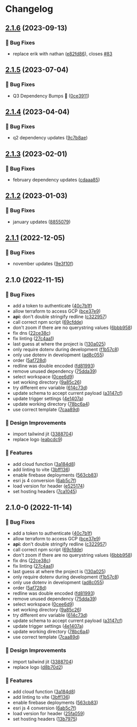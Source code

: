 # Changelog

## [2.1.6](https://github.com/agrc/chalkdust/compare/v2.1.5...v2.1.6) (2023-09-13)


### 🐛 Bug Fixes

* replace erik with nathan ([e82fd86](https://github.com/agrc/chalkdust/commit/e82fd863c542b61e68074db3d76ed8467b0f89c3)), closes [#83](https://github.com/agrc/chalkdust/issues/83)

## [2.1.5](https://github.com/agrc/chalkdust/compare/v2.1.4...v2.1.5) (2023-07-04)


### 🐛 Bug Fixes

* Q3 Dependency Bumps 🌲 ([0ce3911](https://github.com/agrc/chalkdust/commit/0ce391122dc25046761ca43242c232e60c6b8acf))

## [2.1.4](https://github.com/agrc/chalkdust/compare/v2.1.3...v2.1.4) (2023-04-04)


### 🐛 Bug Fixes

* q2 dependency updates ([9c7b8ae](https://github.com/agrc/chalkdust/commit/9c7b8ae6d49dc9d5a2b66f75899572764f2d62c7))

## [2.1.3](https://github.com/agrc/chalkdust/compare/v2.1.2...v2.1.3) (2023-02-01)


### 🐛 Bug Fixes

* february dependency updates ([cdaaa85](https://github.com/agrc/chalkdust/commit/cdaaa85ba09f308b6b734037cdaad6d1f26cf626))

## [2.1.2](https://github.com/agrc/chalkdust/compare/v2.1.1...v2.1.2) (2023-01-03)


### 🐛 Bug Fixes

* january updates ([8855079](https://github.com/agrc/chalkdust/commit/88550792e363e808a8f3af33c508c55e83b67f2b))

## [2.1.1](https://github.com/agrc/chalkdust/compare/v2.1.0...v2.1.1) (2022-12-05)


### 🐛 Bug Fixes

* november updates ([9e3f10f](https://github.com/agrc/chalkdust/commit/9e3f10fa80c71238f05d054acc817a213f1726dc))

## 2.1.0 (2022-11-15)


### 🐛 Bug Fixes

* add a token to authenticate ([40c7b1f](https://github.com/agrc/chalkdust/commit/40c7b1f27f26a58fffa51d429e8ae3577a9c192e))
* allow terraform to access GCP ([bce37e9](https://github.com/agrc/chalkdust/commit/bce37e969cbe6ec235eabb947b8400a2c2ee9ad3))
* **api:** don't double stringify redline ([c322957](https://github.com/agrc/chalkdust/commit/c322957c76e4f157b256153ef802849b127b0cbb))
* call correct npm script ([69cfdde](https://github.com/agrc/chalkdust/commit/69cfdde3901b404442b04bba74980273e3aaaadf))
* don't zoom if there are no querystring values ([6bbb958](https://github.com/agrc/chalkdust/commit/6bbb958973d197c24c7ff9fbaf44b126ea5960f4))
* fix dns ([22ce38c](https://github.com/agrc/chalkdust/commit/22ce38c9d5f0570667c398e2c450aa5bc5b22eda))
* fix linting ([27c4aa1](https://github.com/agrc/chalkdust/commit/27c4aa1668d248beb5734846acbfb01d6fa54e12))
* last guess at where the project is ([130a025](https://github.com/agrc/chalkdust/commit/130a025bb07441060d603c38fe64ad440ef4d41c))
* only require dotenv during development ([f1b57c8](https://github.com/agrc/chalkdust/commit/f1b57c89bd3514ac2725212d2f54aa9a2cd74324))
* only use dotenv in development ([ad8c055](https://github.com/agrc/chalkdust/commit/ad8c055611f28259d5aeed0850e599c4dcd04f0c))
* order ([5af728d](https://github.com/agrc/chalkdust/commit/5af728d9fbc7da7c298a6e9f009038b610e8de9c))
* redline was double encoded ([fd81993](https://github.com/agrc/chalkdust/commit/fd81993f7cac6e849d92989e90d736a06a961c8f))
* remove unused dependency ([75dda39](https://github.com/agrc/chalkdust/commit/75dda393761551d60c2646478d30177bd3ac9996))
* select workspace ([0cee6d9](https://github.com/agrc/chalkdust/commit/0cee6d97f604ca950775834d963345aad65d6fd8))
* set working directory ([9a85c26](https://github.com/agrc/chalkdust/commit/9a85c2651930bf9156405ec7555190f68df71832))
* try different env variable ([614c73d](https://github.com/agrc/chalkdust/commit/614c73d21d44805aba65bca7697ee5f2caafb735))
* update schema to accept current payload ([a3147cf](https://github.com/agrc/chalkdust/commit/a3147cfe08ffc10beaf552d9ea7f1721f6753548))
* update trigger settings ([4e1407a](https://github.com/agrc/chalkdust/commit/4e1407a0b40a431667ad447beac11a197e3775e6))
* update working directory ([78bc6a4](https://github.com/agrc/chalkdust/commit/78bc6a44696adfa56ec24bf3eb6986e65c20e187))
* use correct template ([7caa89d](https://github.com/agrc/chalkdust/commit/7caa89d2506c6058617bcf8d9b32b0676f062945))


### 🎨 Design Improvements

* import tailwind jit ([3388704](https://github.com/agrc/chalkdust/commit/3388704d8623ebb98223b25a54273f34d1654b20))
* replace logo ([eabcdc9](https://github.com/agrc/chalkdust/commit/eabcdc95b65e46834f91d2e5ea90992272ffe0e6))


### 🚀 Features

* add cloud function ([3a184d8](https://github.com/agrc/chalkdust/commit/3a184d894acdb83b3dbbf497c79d226f5c274492))
* add linting to vite ([3bff136](https://github.com/agrc/chalkdust/commit/3bff136bb132ca365db9f8d4be9c5a16233983c3))
* enable firebase deployments ([563cb83](https://github.com/agrc/chalkdust/commit/563cb8332e994d6cb0b9f113141c031e4d497af7))
* esri js 4 conversion ([6ab5c7f](https://github.com/agrc/chalkdust/commit/6ab5c7fb6159ba8bd457318549010746558bd880))
* load version for header ([e525174](https://github.com/agrc/chalkdust/commit/e525174828551b896d1e917ccb444ab005f542a0))
* set hosting headers ([7ca1045](https://github.com/agrc/chalkdust/commit/7ca1045a03fc5d3e19646e8ee050edba67af1573))

## 2.1.0-0 (2022-11-14)


### 🐛 Bug Fixes

* add a token to authenticate ([40c7b1f](https://github.com/agrc/chalkdust/commit/40c7b1f27f26a58fffa51d429e8ae3577a9c192e))
* allow terraform to access GCP ([bce37e9](https://github.com/agrc/chalkdust/commit/bce37e969cbe6ec235eabb947b8400a2c2ee9ad3))
* **api:** don't double stringify redline ([c322957](https://github.com/agrc/chalkdust/commit/c322957c76e4f157b256153ef802849b127b0cbb))
* call correct npm script ([69cfdde](https://github.com/agrc/chalkdust/commit/69cfdde3901b404442b04bba74980273e3aaaadf))
* don't zoom if there are no querystring values ([6bbb958](https://github.com/agrc/chalkdust/commit/6bbb958973d197c24c7ff9fbaf44b126ea5960f4))
* fix dns ([22ce38c](https://github.com/agrc/chalkdust/commit/22ce38c9d5f0570667c398e2c450aa5bc5b22eda))
* fix linting ([27c4aa1](https://github.com/agrc/chalkdust/commit/27c4aa1668d248beb5734846acbfb01d6fa54e12))
* last guess at where the project is ([130a025](https://github.com/agrc/chalkdust/commit/130a025bb07441060d603c38fe64ad440ef4d41c))
* only require dotenv during development ([f1b57c8](https://github.com/agrc/chalkdust/commit/f1b57c89bd3514ac2725212d2f54aa9a2cd74324))
* only use dotenv in development ([ad8c055](https://github.com/agrc/chalkdust/commit/ad8c055611f28259d5aeed0850e599c4dcd04f0c))
* order ([5af728d](https://github.com/agrc/chalkdust/commit/5af728d9fbc7da7c298a6e9f009038b610e8de9c))
* redline was double encoded ([fd81993](https://github.com/agrc/chalkdust/commit/fd81993f7cac6e849d92989e90d736a06a961c8f))
* remove unused dependency ([75dda39](https://github.com/agrc/chalkdust/commit/75dda393761551d60c2646478d30177bd3ac9996))
* select workspace ([0cee6d9](https://github.com/agrc/chalkdust/commit/0cee6d97f604ca950775834d963345aad65d6fd8))
* set working directory ([9a85c26](https://github.com/agrc/chalkdust/commit/9a85c2651930bf9156405ec7555190f68df71832))
* try different env variable ([614c73d](https://github.com/agrc/chalkdust/commit/614c73d21d44805aba65bca7697ee5f2caafb735))
* update schema to accept current payload ([a3147cf](https://github.com/agrc/chalkdust/commit/a3147cfe08ffc10beaf552d9ea7f1721f6753548))
* update trigger settings ([4e1407a](https://github.com/agrc/chalkdust/commit/4e1407a0b40a431667ad447beac11a197e3775e6))
* update working directory ([78bc6a4](https://github.com/agrc/chalkdust/commit/78bc6a44696adfa56ec24bf3eb6986e65c20e187))
* use correct template ([7caa89d](https://github.com/agrc/chalkdust/commit/7caa89d2506c6058617bcf8d9b32b0676f062945))


### 🎨 Design Improvements

* import tailwind jit ([3388704](https://github.com/agrc/chalkdust/commit/3388704d8623ebb98223b25a54273f34d1654b20))
* replace logo ([d8b70d2](https://github.com/agrc/chalkdust/commit/d8b70d2080f7108071d46efcf62ef2448b524a0e))


### 🚀 Features

* add cloud function ([3a184d8](https://github.com/agrc/chalkdust/commit/3a184d894acdb83b3dbbf497c79d226f5c274492))
* add linting to vite ([3bff136](https://github.com/agrc/chalkdust/commit/3bff136bb132ca365db9f8d4be9c5a16233983c3))
* enable firebase deployments ([563cb83](https://github.com/agrc/chalkdust/commit/563cb8332e994d6cb0b9f113141c031e4d497af7))
* esri js 4 conversion ([6ab5c7f](https://github.com/agrc/chalkdust/commit/6ab5c7fb6159ba8bd457318549010746558bd880))
* load version for header ([25fa059](https://github.com/agrc/chalkdust/commit/25fa0599c8c312291a9dc0be85804d6d0847cad6))
* set hosting headers ([13b7975](https://github.com/agrc/chalkdust/commit/13b797540be6eaf5ba2b29d2ae5ebad9d5f9b59d))
